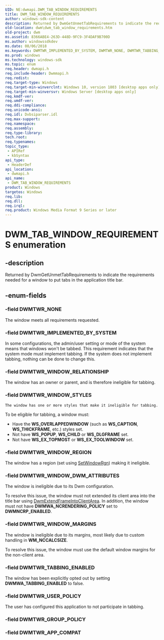 ```yaml
---
UID: NE:dwmapi.DWM_TAB_WINDOW_REQUIREMENTS
title: DWM_TAB_WINDOW_REQUIREMENTS
author: windows-sdk-content
description: Returned by DwmGetUnmetTabRequirements to indicate the requirements needed for a window to put tabs in the application title bar.
old-location: dwm\dwm_tab_window_requirements.htm
old-project: dwm
ms.assetid: 8366ABE4-263D-448D-9FC9-3F4DAF9B700D
ms.author: windowssdkdev
ms.date: 08/06/2018
ms.keywords: DWMTWR_IMPLEMENTED_BY_SYSTEM, DWMTWR_NONE, DWMTWR_TABBING_ENABLED, DWMTWR_USER_POLICY, DWMTWR_WINDOW_DWM_ATTRIBUTES, DWMTWR_WINDOW_MARGINS, DWMTWR_WINDOW_REGION, DWMTWR_WINDOW_RELATIONSHIP, DWMTWR_WINDOW_STYLES, DWM_TAB_WINDOW_REQUIREMENTS, DWM_TAB_WINDOW_REQUIREMENTS enumeration [Desktop Window Manager], dwm.dwm_tab_window_requirements, dwmapi/ DWMTWR_WINDOW_STYLES, dwmapi/DWMTWR_IMPLEMENTED_BY_SYSTEM, dwmapi/DWMTWR_NONE, dwmapi/DWMTWR_TABBING_ENABLED, dwmapi/DWMTWR_USER_POLICY, dwmapi/DWMTWR_WINDOW_DWM_ATTRIBUTES, dwmapi/DWMTWR_WINDOW_MARGINS, dwmapi/DWMTWR_WINDOW_REGION, dwmapi/DWMTWR_WINDOW_RELATIONSHIP, dwmapi/DWM_TAB_WINDOW_REQUIREMENTS
ms.prod: windows
ms.technology: windows-sdk
ms.topic: enum
req.header: dwmapi.h
req.include-header: Dwmmapi.h
req.redist: 
req.target-type: Windows
req.target-min-winverclnt: Windows 10, version 1803 [desktop apps only]
req.target-min-winversvr: Windows Server [desktop apps only]
req.kmdf-ver: 
req.umdf-ver: 
req.ddi-compliance: 
req.unicode-ansi: 
req.idl: Dvbsiparser.idl
req.max-support: 
req.namespace: 
req.assembly: 
req.type-library: 
tech.root: 
req.typenames: 
topic_type:
 - APIRef
 - kbSyntax
api_type:
 - HeaderDef
api_location:
 - dwmapi.h
api_name:
 - DWM_TAB_WINDOW_REQUIREMENTS
product: Windows
targetos: Windows
req.lib: 
req.dll: 
req.irql: 
req.product: Windows Media Format 9 Series or later
---
```


# DWM_TAB_WINDOW_REQUIREMENTS enumeration


## -description


Returned by DwmGetUnmetTabRequirements to indicate the requirements needed for a window to put tabs in the application title bar.


## -enum-fields




### -field DWMTWR_NONE

The window meets all requirements requested.


### -field DWMTWR_IMPLEMENTED_BY_SYSTEM

In some configurations, the admin/user setting or mode of the system means that windows won't be tabbed. This requirement indicates that the system mode must implement tabbing. If the system does not implement tabbing, nothing can be done to change this.



### -field DWMTWR_WINDOW_RELATIONSHIP

The window has an owner or parent, and is therefore ineligible for tabbing.


### -field DWMTWR_WINDOW_STYLES

    The window has one or more styles that make it ineligible for tabbing.


To be eligible for tabbing, a window must:

<ul>
<li>Have the <b>WS_OVERLAPPEDWINDOW</b> (such as <b>WS_CAPTION</b>, <b>WS_THICKFRAME</b>, etc.) styles set.</li>
<li>Not have <b>WS_POPUP</b>, <b>WS_CHILD</b> or <b>WS_DLGFRAME</b> set.</li>
<li>Not have <b>WS_EX_TOPMOST</b> or <b>WS_EX_TOOLWINDOW</b> set.
</li>
</ul>



### -field DWMTWR_WINDOW_REGION

The window has a region (set using <a href="https://msdn.microsoft.com/06209d0c-14f9-45ec-ae2c-9cc596b5bbaa">SetWindowRgn</a>) making it ineligible.


### -field DWMTWR_WINDOW_DWM_ATTRIBUTES

The window is ineligible due to its Dwm configuration.

To resolve this issue, the window must not extended its client area into the title bar using <a href="https://msdn.microsoft.com/4ea409df-3980-4903-b481-6ff718dc01bc">DwmExtendFrameIntoClientArea</a>. In addition, the window must not have <b>DWMWA_NCRENDERING_POLICY</b> set to <b>DWMNCRP_ENABLED</b>. 


### -field DWMTWR_WINDOW_MARGINS

The window is ineligible due to its margins, most likely due to custom handling in <b>WM_NCCALCSIZE</b>. 

To resolve this issue, the window must use the default window margins for the non-client area.



### -field DWMTWR_TABBING_ENABLED

The window has been explicitly opted out by setting <b>DWMWA_TABBING_ENABLED</b> to false.


### -field DWMTWR_USER_POLICY

The user has configured this application to not participate in tabbing.


### -field DWMTWR_GROUP_POLICY


### -field DWMTWR_APP_COMPAT



